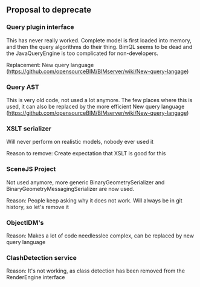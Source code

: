 ## Proposal to deprecate

### Query plugin interface

This has never really worked. Complete model is first loaded into memory, and then the query algorithms do their thing. BimQL seems to be dead and the JavaQueryEngine is too complicated for non-developers.

Replacement: New query language (https://github.com/opensourceBIM/BIMserver/wiki/New-query-langage)

### Query AST

This is very old code, not used a lot anymore. The few places where this is used, it can also be replaced by the more efficient New query language (https://github.com/opensourceBIM/BIMserver/wiki/New-query-langage)

### XSLT serializer

Will never perform on realistic models, nobody ever used it

Reason to remove: Create expectation that XSLT is good for this

### SceneJS Project

Not used anymore, more generic BinaryGeometrySerializer and BinaryGeometryMessagingSerializer are now used.

Reason: People keep asking why it does not work. Will always be in git history, so let's remove it

### ObjectIDM's

Reason: Makes a lot of code needlesslee complex, can be replaced by new query language

### ClashDetection service

Reason: It's not working, as class detection has been removed from the RenderEngine interface